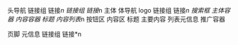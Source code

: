 头导航
    链接组
        链接*n
    链接组
        链接*n
主体
    体导航
        logo
        链接组
            链接*n
        搜索框
    主体容器
        内容容器
            标题
            内容列表*n
                按钮区
                内容区
                    标题
                    主要内容
                    列表元信息
        推广容器
            
页脚
    元信息
    链接组
        链接*n